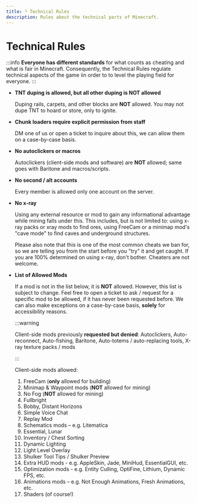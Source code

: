 ```yaml
---
title: └ Technical Rules
description: Rules about the technical parts of Minecraft.
---
```


# Technical Rules

:::info
**Everyone has different standards** for what counts as cheating and what is fair in Minecraft. Consequently, the Technical Rules regulate technical aspects of the game iin order to to level the playing field for everyone.
:::

* **TNT duping is allowed, but all other duping is NOT allowed**

  Duping rails, carpets, and other blocks are **NOT** allowed. You may not dupe TNT to
  hoard or store, only to ignite.

* **Chunk loaders require explicit permission from staff**

  DM one of us or open a ticket to inquire about this,
  we can allow them on a case-by-case basis.

* **No autoclickers or macros**

  Autoclickers (client-side mods and software) are **NOT** allowed; same goes with Baritone and macros/scripts.

* **No second / alt accounts**

  Every member is allowed only one account on the server.

* **No x-ray**

  Using any external resource or mod to gain any informational advantage while mining falls under this. This includes, but is not limited to: using x-ray packs or xray mods to find ores, using FreeCam or a minimap mod's "cave mode" to find caves and underground structures.

  Please also note that this is one of the most common cheats we ban for, so we are telling you from the start before you "try" it and get caught. If you are 100% determined on using x-ray, don't bother. Cheaters are not welcome.

<!-- * **No auto-reconnect**

  This is in regards to our AFK policy: AFK as you wish – we don't dictate how you can or cannot AFK (there is no auto-kick), but we reserve the right to kick AFK players if and when server is lagging. Consequently, auto reconnect is **NOT** allowed. -->

* **List of Allowed Mods**

  If a mod is not in the list below, it is **NOT** allowed. However, this list is subject to change. Feel free to open a ticket to ask / request for a specific mod to be allowed, if it has never been requested before. We can also make exceptions on a case-by-case basis, **solely** for accessibility reasons.

  :::warning

  Client-side mods previously **requested but denied**: 
  Autoclickers, Auto-reconnect, Auto-fishing, Baritone, 
  Auto-totems / auto-replacing tools,
  X-ray texture packs / mods

  :::

  Client-side mods allowed:

  1. FreeCam (**only** allowed for building)
  2. Minimap & Waypoint mods (**NOT** allowed for mining)
  3. No Fog (**NOT** allowed for mining)
  4. Fullbright
  5. Bobby, Distant Horizons
  6. Simple Voice Chat
  7. Replay Mod
  8. Schematics mods – e.g. Litematica
  9. Essential,  Lunar
  10. Inventory / Chest Sorting
  11. Dynamic Lighting
  12. Light Level Overlay
  13. Shulker Tool Tips / Shulker Preview
  14. Extra HUD mods - e.g. AppleSkin, Jade, MiniHud, EssentialGUI, etc.
  15. Optimization mods - e.g. Entity Culling, OptiFine, Lithium, Dynamic FPS, etc.
  16. Animations mods – e.g. Not Enough Animations, Fresh Animations, etc.
  17. Shaders (of course!)
  
